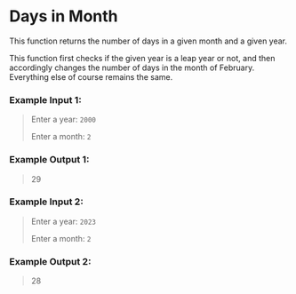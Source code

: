 # Days in Month

This function returns the number of days in a given month and a given year.

This function first checks if the given year is a leap year or not, and then accordingly changes the number of days in the month of February. Everything else of course remains the same.


### Example Input 1:

> Enter a year: `2000`
> 
> Enter a month: `2`


### Example Output 1:

> 29


### Example Input 2:

> Enter a year: `2023`
> 
> Enter a month: `2`


### Example Output 2:

> 28


